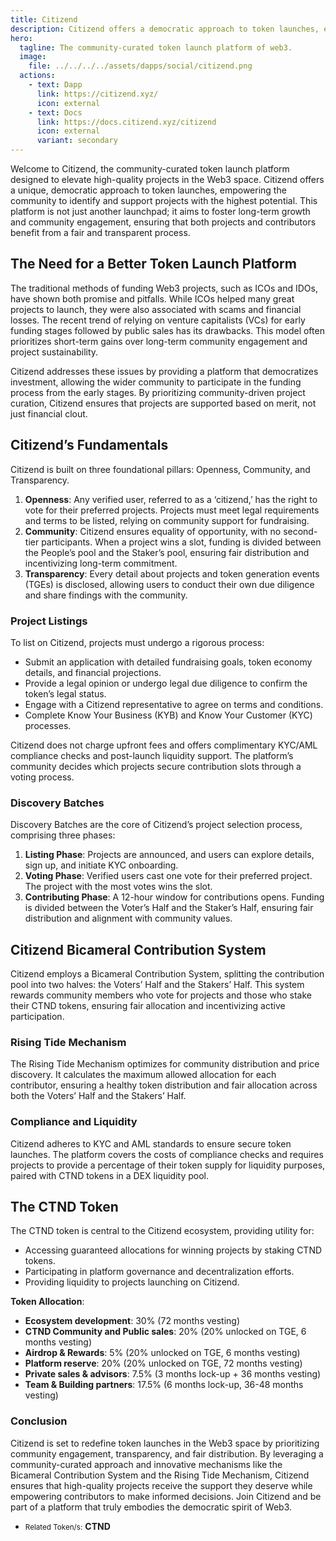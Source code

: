 ```yaml
---
title: Citizend
description: Citizend offers a democratic approach to token launches, empowering the community to support potential projects.
hero:
  tagline: The community-curated token launch platform of web3.
  image: 
    file: ../../../../assets/dapps/social/citizend.png
  actions:
    - text: Dapp
      link: https://citizend.xyz/
      icon: external
    - text: Docs
      link: https://docs.citizend.xyz/citizend
      icon: external
      variant: secondary
---
```


Welcome to Citizend, the community-curated token launch platform designed to elevate high-quality projects in the Web3 space. Citizend offers a unique, democratic approach to token launches, empowering the community to identify and support projects with the highest potential. This platform is not just another launchpad; it aims to foster long-term growth and community engagement, ensuring that both projects and contributors benefit from a fair and transparent process.

## The Need for a Better Token Launch Platform
The traditional methods of funding Web3 projects, such as ICOs and IDOs, have shown both promise and pitfalls. While ICOs helped many great projects to launch, they were also associated with scams and financial losses. The recent trend of relying on venture capitalists (VCs) for early funding stages followed by public sales has its drawbacks. This model often prioritizes short-term gains over long-term community engagement and project sustainability.

Citizend addresses these issues by providing a platform that democratizes investment, allowing the wider community to participate in the funding process from the early stages. By prioritizing community-driven project curation, Citizend ensures that projects are supported based on merit, not just financial clout.

## Citizend’s Fundamentals
Citizend is built on three foundational pillars: Openness, Community, and Transparency.
1. **Openness**: Any verified user, referred to as a ‘citizend,’ has the right to vote for their preferred projects. Projects must meet legal requirements and terms to be listed, relying on community support for fundraising.
2. **Community**: Citizend ensures equality of opportunity, with no second-tier participants. When a project wins a slot, funding is divided between the People’s pool and the Staker’s pool, ensuring fair distribution and incentivizing long-term commitment.
3. **Transparency**: Every detail about projects and token generation events (TGEs) is disclosed, allowing users to conduct their own due diligence and share findings with the community.

### Project Listings
To list on Citizend, projects must undergo a rigorous process:

- Submit an application with detailed fundraising goals, token economy details, and financial projections.
- Provide a legal opinion or undergo legal due diligence to confirm the token’s legal status.
- Engage with a Citizend representative to agree on terms and conditions.
- Complete Know Your Business (KYB) and Know Your Customer (KYC) processes.

Citizend does not charge upfront fees and offers complimentary KYC/AML compliance checks and post-launch liquidity support. The platform’s community decides which projects secure contribution slots through a voting process.

### Discovery Batches
Discovery Batches are the core of Citizend’s project selection process, comprising three phases:
1. **Listing Phase**: Projects are announced, and users can explore details, sign up, and initiate KYC onboarding.
2. **Voting Phase**: Verified users cast one vote for their preferred project. The project with the most votes wins the slot.
3. **Contributing Phase**: A 12-hour window for contributions opens. Funding is divided between the Voter’s Half and the Staker’s Half, ensuring fair distribution and alignment with community values.

## Citizend Bicameral Contribution System
Citizend employs a Bicameral Contribution System, splitting the contribution pool into two halves: the Voters’ Half and the Stakers’ Half. This system rewards community members who vote for projects and those who stake their CTND tokens, ensuring fair allocation and incentivizing active participation.

### Rising Tide Mechanism
The Rising Tide Mechanism optimizes for community distribution and price discovery. It calculates the maximum allowed allocation for each contributor, ensuring a healthy token distribution and fair allocation across both the Voters’ Half and the Stakers’ Half.

### Compliance and Liquidity
Citizend adheres to KYC and AML standards to ensure secure token launches. The platform covers the costs of compliance checks and requires projects to provide a percentage of their token supply for liquidity purposes, paired with CTND tokens in a DEX liquidity pool.

## The CTND Token
The CTND token is central to the Citizend ecosystem, providing utility for:

- Accessing guaranteed allocations for winning projects by staking CTND tokens.
- Participating in platform governance and decentralization efforts.
- Providing liquidity to projects launching on Citizend.

**Token Allocation**:
- **Ecosystem development**: 30% (72 months vesting)
- **CTND Community and Public sales**: 20% (20% unlocked on TGE, 6 months vesting)
- **Airdrop &amp; Rewards**: 5% (20% unlocked on TGE, 6 months vesting)
- **Platform reserve**: 20% (20% unlocked on TGE, 72 months vesting)
- **Private sales &amp; advisors**: 7.5% (3 months lock-up + 36 months vesting)
- **Team &amp; Building partners**: 17.5% (6 months lock-up, 36-48 months vesting)

### Conclusion
Citizend is set to redefine token launches in the Web3 space by prioritizing community engagement, transparency, and fair distribution. By leveraging a community-curated approach and innovative mechanisms like the Bicameral Contribution System and the Rising Tide Mechanism, Citizend ensures that high-quality projects receive the support they deserve while empowering contributors to make informed decisions. Join Citizend and be part of a platform that truly embodies the democratic spirit of Web3.

- <small>Related Token/s:</small> **CTND**
